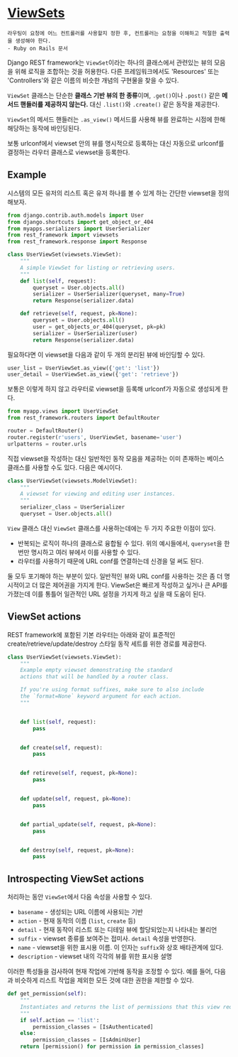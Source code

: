 # [ViewSets](https://www.django-rest-framework.org/api-guide/viewsets/)
```
라우팅이 요청에 어느 컨트롤러를 사용할지 정한 후, 컨트롤러는 요청을 이해하고 적절한 출력을 생성해야 한다.
- Ruby on Rails 문서
```

Django REST framework는 `ViewSet`이라는 하나의 클래스에서 관련있는 뷰의 모음을 위해 로직을 조합하는 것을 허용한다. 다른 프레임워크에서도 'Resources' 또는 'Controllers'와 같은 이름의 비슷한 개념의 구현물을 찾을 수 있다.

`ViewSet` 클래스는 단순한 **클래스 기반 뷰의 한 종류**이며, `.get()`이나 `.post()` 같은 **메서드 핸들러를 제공하지 않는다.** 대신 `.list()`와 `.create()` 같은 동작을 제공한다.

`ViewSet`의 메서드 핸들러는 `.as_view()` 메서드를 사용해 뷰를 완료하는 시점에 한해 해당하는 동작에 바인딩된다.

보통 urlconf에서 viewset 안의 뷰를 명시적으로 등록하는 대신 자동으로 urlconf를 결정하는 라우터 클래스로 viewset을 등록한다.

## Example
시스템의 모든 유저의 리스트 혹은 유저 하나를 볼 수 있게 하는 간단한 viewset을 정의해보자.

```python
from django.contrib.auth.models import User
from django.shortcuts import get_object_or_404
from myapps.serializers import UserSerializer
from rest_framework import viewsets
from rest_framework.response import Response

class UserViewSet(viewsets.ViewSet):
    """
    A simple ViewSet for listing or retrieving users.
    """
    def list(self, request):
        queryset = User.objects.all()
        serializer = UserSerializer(queryset, many=True)
        return Response(serializer.data)

    def retrieve(self, request, pk=None):
        queryset = User.objects.all()
        user = get_objects_or_404(queryset, pk=pk)
        serializer = UserSerializer(user)
        return Response(serializer.data)
```

필요하다면 이 viewset을 다음과 같이 두 개의 분리된 뷰에 바인딩할 수 있다.

```python
user_list = UserViewSet.as_view({'get': 'list'})
user_detail = UserViewSet.as_view({'get': 'retrieve'})
```

보통은 이렇게 하지 않고 라우터로 viewset을 등록해 urlconf가 자동으로 생성되게 한다.

```python
from myapp.views import UserViewSet
from rest_framework.routers import DefaultRouter

router = DefaultRouter()
router.register(r'users', UserViewSet, basename='user')
urlpatterns = router.urls
```

직접 viewset을 작성하는 대신 일반적인 동작 모음을 제공하는 이미 존재하는 베이스 클래스를 사용할 수도 있다. 다음은 예시이다.

```python
class UserViewSet(viewsets.ModelViewSet):
    """
    A viewset for viewing and editing user instances.
    """
    serializer_class = UserSerializer
    queryset = User.objects.all()
```

`View` 클래스 대신 `ViewSet` 클래스를 사용하는데에는 두 가지 주요한 이점이 있다.

- 반복되는 로직이 하나의 클래스로 융합될 수 있다. 위의 예시들에서, `queryset`을 한 번만 명시하고 여러 뷰에서 이를 사용할 수 있다.
- 라우터를 사용하기 때문에 URL conf를 연결하는데 신경을 덜 써도 된다.

둘 모두 포기해야 하는 부분이 있다. 일반적인 뷰와 URL conf를 사용하는 것은 좀 더 명시적이고 더 많은 제어권을 가지게 한다. ViewSet은 빠르게 작성하고 싶거나 큰 API를 가졌는데 이를 통틀어 일관적인 URL 설정을 가지게 하고 싶을 때 도움이 된다.

## ViewSet actions
REST framework에 포함된 기본 라우터는 아래와 같이 표준적인 create/retrieve/update/destroy 스타일 동작 세트를 위한 경로를 제공한다.

```python
class UserViewSet(viewsets.ViewSet):
    """
    Example empty viewset demonstrating the standard
    actions that will be handled by a router class.

    If you're using format suffixes, make sure to also include
    the `format=None` keyword argument for each action.
    """


    def list(self, request):
        pass


    def create(self, request):
        pass


    def retireve(self, request, pk=None):
        pass


    def update(self, request, pk=None):
        pass


    def partial_update(self, request, pk=None):
        pass


    def destroy(self, request, pk=None):
        pass
```

## Introspecting ViewSet actions
처리하는 동안 `ViewSet`에서 다음 속성을 사용할 수 있다.

- `basename` - 생성되는 URL 이름에 사용되는 기반
- `action` - 현재 동작의 이름 (`list`, `create` 등)
- `detail` - 현재 동작이 리스트 또는 디테일 뷰에 할당되었는지 나타내는 불리언
- `suffix` - viewset 종류를 보여주는 접미사. `detail` 속성을 반영한다.
- `name` - viewset을 위한 표시용 이름. 이 인자는 `suffix`와 상호 배타관계에 있다.
- `description` - viewset 내의 각각의 뷰를 위한 표시용 설명

이러한 특성들을 검사하여 현재 작업에 기반해 동작을 조정할 수 있다. 예를 들어, 다음과 비슷하게 리스트 작업을 제외한 모든 것에 대한 권한을 제한할 수 있다.

```python
def get_permission(self):
    """
    Instantiates and returns the list of permissions that this view requires.
    """
    if self.action == 'list':
        permission_classes = [IsAuthenticated]
    else:
        permission_classes = [IsAdminUser]
    return [permission() for permission in permission_classes]
```